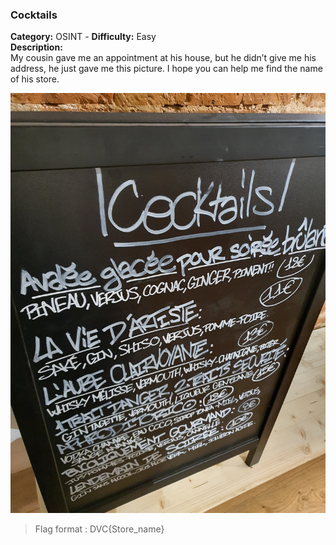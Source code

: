 ### Cocktails
**Category:** OSINT - **Difficulty:** Easy    
**Description:**  
My cousin gave me an appointment at his house, but he didn’t give me his address, he just gave me this picture.
I hope you can help me find the name of his store.

![cocktail.png](cocktail.png)

> Flag format : DVC{Store_name}